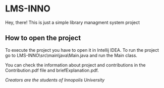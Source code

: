 # LMS-INNO

Hey, there!
This is just a simple library managment system project

## How to open the project
To execute the project you have to open it in Intellij IDEA.
To run the project go to LMS-INNO\src\main\java\Main.java and run the Main class.

You can check the information about project and contributions in the Contribution.pdf file and briefExplanation.pdf.


*Creators are the students of Innopolis University*
